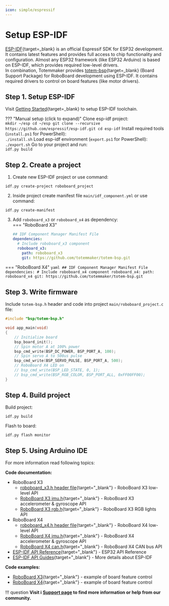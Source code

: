 ```yaml
---
icon: simple/espressif
---
```


# Setup ESP-IDF

[ESP-IDF](https://github.com/espressif/esp-idf){target=_blank} is an official Espressif SDK for ESP32 development. It contains latest features and provides full access to chip functionality and configuration. Almost any ESP32 framework (like ESP32 Arduino) is based on ESP-IDF, which provides required low-level drivers.  
In combination, Totemmaker provides [totem-bsp](https://github.com/totemmaker/totem-bsp){target=_blank} (Board Support Package) for RoboBoard development using ESP-IDF. It contains required drivers to control on board features (like motor drivers).

## Step 1. Setup ESP-IDF

Visit [Getting Started](https://docs.espressif.com/projects/esp-idf/en/latest/esp32/get-started/){target=_blank} to setup ESP-IDF toolchain.

??? "Manual setup (click to expand)"
    Clone esp-idf project:  
    ```
    mkdir ~/esp
    cd ~/esp
    git clone --recursive https://github.com/espressif/esp-idf.git
    cd esp-idf
    ```
    Install required tools (`install.ps1` for PowerShell):  
    ```
    ./install.sh
    ```
    Load esp-idf environment (`export.ps1` for PowerShell):
    ```
    ./export.sh
    ```
    Go to your project and run:  
    ```
    idf.py build
    ```

## Step 2. Create a project

1. Create new ESP-IDF project or use command:  
```
idf.py create-project roboboard_project
```
2. Inside project create manifest file `main/idf_component.yml` or use command:  
```
idf.py create-manifest
```
3. Add `roboboard_x3` or `roboboard_x4` as dependency:  
=== "RoboBoard X3"
    ```yaml
    ## IDF Component Manager Manifest File
    dependencies:
      # Include roboboard_x3 component
      roboboard_x3:
        path: roboboard_x3
        git: https://github.com/totemmaker/totem-bsp.git
    ```
=== "RoboBoard X4"
    ```yaml
    ## IDF Component Manager Manifest File
    dependencies:
      # Include roboboard_x4 component
      roboboard_x4:
        path: roboboard_x4
        git: https://github.com/totemmaker/totem-bsp.git
    ```

## Step 3. Write firmware

Include `totem-bsp.h` header and code into project `main/roboboard_project.c` file:  
```c
#include "bsp/totem-bsp.h"

void app_main(void)
{
    // Initialize board
    bsp_board_init();
    // Spin motor A at 100% power
    bsp_cmd_write(BSP_DC_POWER, BSP_PORT_A, 100);
    // Spin servo A to 500us pulse
    bsp_cmd_write(BSP_SERVO_PULSE, BSP_PORT_A, 500);
    // RoboBoard X4 LED on
    // bsp_cmd_write(BSP_LED_STATE, 0, 1);
    // bsp_cmd_write(BSP_RGB_COLOR, BSP_PORT_ALL, 0xFF00FF00);
}
```

## Step 4. Build project

Build project:  
```
idf.py build
```

Flash to board:  
```
idf.py flash monitor
```

## Step 5. Using Arduino IDE

For more information read following topics:  

**Code documentation:**

- RoboBoard X3
    - [roboboard_x3.h header file](https://github.com/totemmaker/totem-bsp/blob/master/roboboard_x3/include/bsp/roboboard_x3.h){target="_blank"} - RoboBoard X3 low-level API
    - [RoboBoard X3 imu.h](https://github.com/totemmaker/totem-bsp/blob/master/roboboard_x3/include/bsp/imu.h){target="_blank"} - RoboBoard X3 accelerometer & gyroscope API
    - [RoboBoard X3 rgb.h](https://github.com/totemmaker/totem-bsp/blob/master/roboboard_x3/include/bsp/rgb.h){target="_blank"} - RoboBoard X3 RGB lights API
- RoboBoard X4
    - [roboboard_x4.h header file](https://github.com/totemmaker/totem-bsp/blob/master/roboboard_x4/include/bsp/roboboard_x4.h){target="_blank"} - RoboBoard X4 low-level API
    - [RoboBoard X4 imu.h](https://github.com/totemmaker/totem-bsp/blob/master/roboboard_x4/include/bsp/imu.h){target="_blank"} - RoboBoard X4 accelerometer & gyroscope API
    - [RoboBoard X4 can.h](https://github.com/totemmaker/totem-bsp/blob/master/roboboard_x4/include/bsp/can.h){target="_blank"} - RoboBoard X4 CAN bus API
- [ESP-IDF API Reference](https://docs.espressif.com/projects/esp-idf/en/latest/esp32/api-reference/index.html){target="_blank"} - ESP32 API Reference
- [ESP-IDF API Guides](https://docs.espressif.com/projects/esp-idf/en/latest/esp32/api-guides/index.html){target="_blank"} - More details about ESP-IDF

**Code examples:**

- [RoboBoard X3](https://github.com/totemmaker/totem-bsp/blob/master/examples/x3_board/main/main.c){target="_blank"} - example of board feature control
- [RoboBoard X4](https://github.com/totemmaker/totem-bsp/blob/master/examples/x4_board/main/main.c){target="_blank"} - example of board feature control

!!! question
    **Visit :information_source: [Support page](../support.md) to find more information or help from our community.**
